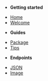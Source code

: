 <!-- docs/_sidebar.md -->

- **Getting started**

* [Home](/)
* [Welcome](README.md)

- **Guides**
* [Package](wrapper.md)
* [Tips](tips.md)

- **Endpoints**
* [JSON](json.md)
* [Image](image.md)